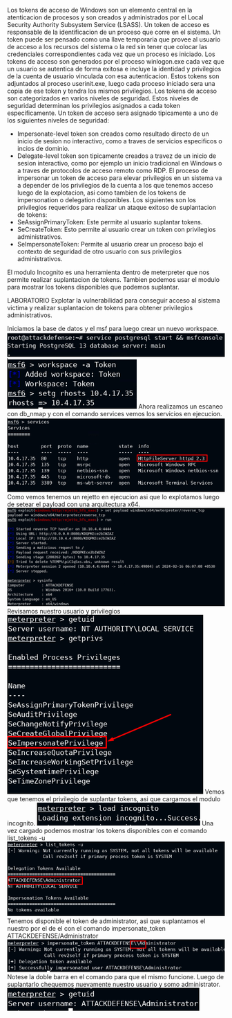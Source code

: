 Los tokens de acceso de Windows son un elemento central en la atenticacion de procesos y son creados y administrados por el Local Security Authority Subsystem Service (LSASS).
Un token de acceso es responsable de la identificacion de un proceso que corre en el sistema. Un token puede ser pensado como una llave temporaria que provee al usuario de acceso a los recursos del sistema o la red sin tener que colocar las credenciales correspondientes cada vez que un proceso es iniciado.
Los tokens de acceso son generados por el proceso winlogon.exe cada vez que un usuario se autentica de forma exitosa e incluye la identidad y privilegios de la cuenta de usuario vinculada con esa autenticacion. Estos tokens son adjuntados al proceso userinit.exe, luego cada proceso iniciado sera una copia de ese token y tendra los mismos privilegios.
Los tokens de acceso son categorizados en varios niveles de seguridad. Estos niveles de seguridad determinan los privilegios asignados a cada token especificamente.
Un token de acceso sera asignado tipicamente a uno de los siguientes niveles de seguridad:
- Impersonate-level token son creados como resultado directo de un inicio de sesion no interactivo, como a traves de servicios especificos o incios de dominio.
- Delegate-level token son tipicamente creados a travez de un inicio de sesion interactivo, como por ejemplo un inicio tradicional en Windows o a traves de protocolos de acceso remoto como RDP.
El proceso de impersonar un token de acceso para elevar privilegios en un sistema va a depender de los privilegios de la cuenta a los que tenemos acceso luego de la explotacion, asi como tambien de los tokens de impersonation o delegation disponibles.
Los siguientes son los privilegios requeridos para realizar un ataque exitoso de suplantacion de tokens:
 - SeAssignPrimaryToken: Este permite al usuario suplantar tokens.
 - SeCreateToken: Esto permite al usuario crear un token con privilegios administrativos.
 - SeImpersonateToken: Permite al usuario crear un proceso bajo el contexto de seguridad de otro usuario con sus privilegios administrativos.

El modulo Incognito es una herramienta dentro de meterpreter que nos permite realizar suplantacion de tokens. Tambien podemos usar el modulo para mostrar los tokens disponibles que podemos suplantar.

LABORATORIO
Explotar la vulnerabilidad para conseguir acceso al sistema victima y realizar suplantacion de tokens para obtener privilegios administrativos.

Iniciamos la base de datos y el msf para luego crear un nuevo workspace.
![](../../../../Images/Pasted%20image%2020240215213121.png)
![](../../../../Images/Pasted%20image%2020240215213155.png)
Ahora realizamos un escaneo con db_nmap y con el comando services vemos los servicios en ejecucion.
![](../../../../Images/Pasted%20image%2020240215213306.png)
Como vemos tenemos un rejetto en ejecucion asi que lo explotamos luego de setear el payload con una arquitectura x64.
![](../../../../Images/Pasted%20image%2020240215213736.png)
Revisamos nuestro usuario y privilegios
![](../../../../Images/Pasted%20image%2020240215213942.png)
Vemos que tenemos el privilegio de suplantar tokens, asi que cargamos el modulo incognito.
![](../../../../Images/Pasted%20image%2020240215214113.png)
Una vez cargado podemos mostrar los tokens disponibles con el comando list_tokens -u
![](../../../../Images/Pasted%20image%2020240215214200.png)
Tenemos disponible el token de administrator, asi que suplantamos el nuestro por el de el con el comando impersonate_token ATTACKDEFENSE/Administrator
![](../../../../Images/Pasted%20image%2020240215214432.png)
Notese la doble barra en el comando para que el mismo funcione.
Luego de suplantarlo chequemos nuevamente nuestro usuario y somo administrator.
![](../../../../Images/Pasted%20image%2020240215214513.png)

